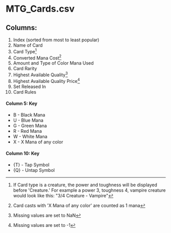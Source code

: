 # MTG_Cards.csv

## Columns:
1. Index (sorted from most to least popular)
2. Name of Card
3. Card Type[^1]
4. Converted Mana Cost[^2]
5. Amount and Type of Color Mana Used
6. Card Rarity
7. Highest Available Quality[^3]
8. Highest Available Quality Price[^4]
9. Set Released In
10. Card Rules


#### Column 5: Key
- B - Black Mana 
- U - Blue Mana 
- G - Green Mana 
- R - Red Mana 
- W - White Mana 
- X - X Mana of any color

#### Column 10: Key
- {T} - Tap Symbol 
- {Q} - Untap Symbol


[^1]: If Card type is a creature, the power and toughness will be displayed before 'Creature.' For example a power 3, toughness 4, vampire creature would look like this: "3/4 Creature - Vampire"
[^2]: Card casts with 'X Mana of any color' are counted as 1 mana
[^3]: Missing values are set to NaN
[^4]: Missing values are set to -1
